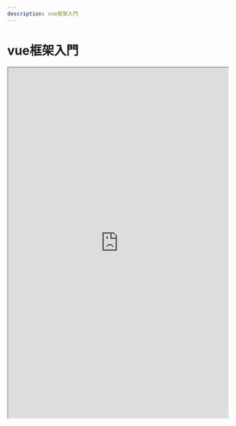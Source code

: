 ```yaml
---
description: vue框架入門
---
```


# vue框架入門

<iframe src="https://drive.google.com/file/d/1mtf29LxaCcn971tQJwVDvFNgG7JNjHEP/preview" width="100%" height="800"></iframe>